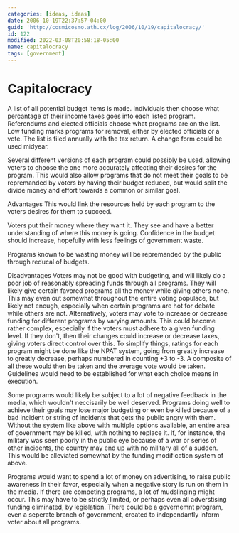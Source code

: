 ```yaml
---
categories: [ideas, ideas]
date: 2006-10-19T22:37:57-04:00
guid: 'http://cosmicosmo.ath.cx/log/2006/10/19/capitalocracy/'
id: 122
modified: 2022-03-08T20:58:18-05:00
name: capitalocracy
tags: [government]
---
```


Capitalocracy
=============

A list of all potential budget items is made.  Individuals then choose what percantage of their income taxes goes into each listed program.  Referendums and elected officials choose what programs are on the list.  Low funding marks programs for removal, either by elected officials or a vote.  The list is filed annually with the tax return.  A change form could be used midyear.

Several different versions of each program could possibly be used, allowing voters to choose the one more accurately affecting their desires for the program.  This would also allow programs that do not meet their goals to be repremanded by voters by having their budget reduced, but would split the divide money and effort towards a common or similar goal.

Advantages
This would link the resources held by each program to the voters desires for them to succeed.

Voters put their money where they want it.  They see and have a better understanding of where this money is going.  Confidence in the budget should increase, hopefully with less feelings of government waste.

Programs known to be wasting money will be repremanded by the public through reducal of budgets.

Disadvantages
Voters may not be good with budgeting, and will likely do a poor job of reasonably spreading funds through all programs.  They will likely give certain favored programs all the money while giving others none.  This may even out somewhat throughout the entire voting populace, but likely not enough, especially when certain programs are hot for debate while others are not.  Alternatively, voters may vote to increase or decrease funding for different programs by varying amounts.  This could become rather complex, especially if the voters must adhere to a given funding level.  If they don't, then their changes could increase or decrease taxes, giving voters direct control over this.  To simplify things, ratings for each program might be done like the NPAT system, going from greatly increase to greatly decrease, perhaps numbered in counting +3 to -3.  A composite of all these would then be taken and the average vote would be taken.  Guidelines would need to be established for what each choice means in execution.

Some programs would likely be subject to a lot of negative feedback in the media, which wouldn't neccisarily be well deserved.  Programs doing well to achieve their goals may lose major budgeting or even be killed because of a bad incident or string of incidents that gets the public angry with them.  Without the system like above with multiple options available, an entire area of government may be killed, with nothing to replace it.  If, for instance, the military was seen poorly in the public eye because of a war or series of other incidents, the country may end up with no military all of a sudden.  This would be alleviated somewhat by the funding modification system of above.

Programs would want to spend a lot of money on advertising, to raise public awareness in their favor, especially when a negative story is run on them in the media.  If there are competing programs, a lot of mudslinging might occur.  This may have to be strictly limited, or perhaps even all adverstising funding eliminated, by legislation.  There could be a governemnt program, even a seperate branch of government, created to independantly inform voter about all programs.
